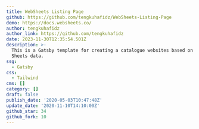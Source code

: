 ```yaml
---
title: WebSheets Listing Page
github: https://github.com/tengkuhafidz/WebSheets-Listing-Page
demo: https://docs.websheets.co/
author: tengkuhafidz
author_link: https://github.com/tengkuhafidz
date: 2023-11-30T12:35:54.501Z
description: >-
  This is a Gatsby template for creating a catalogue websites based on Google
  Sheets data.
ssg:
  - Gatsby
css:
  - Tailwind
cms: []
category: []
draft: false
publish_date: '2020-05-03T10:47:48Z'
update_date: '2020-11-10T14:10:00Z'
github_star: 34
github_fork: 10
---
```

